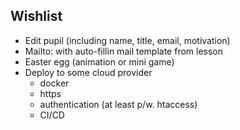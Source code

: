 Wishlist
--------

- Edit pupil (including name, title, email, motivation)
- Mailto: with auto-fillin mail template from lesson
- Easter egg (animation or mini game)
- Deploy to some cloud provider
  - docker
  - https
  - authentication (at least p/w. htaccess)
  - CI/CD
